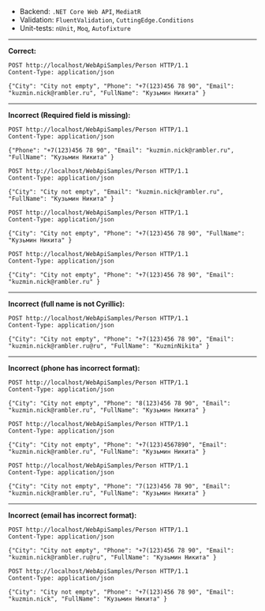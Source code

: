 - Backend: `.NET Core Web API`, `MediatR`
- Validation: `FluentValidation`, `CuttingEdge.Conditions`
- Unit-tests: `nUnit`, `Moq`, `Autofixture`
---------------------------------------------------
**Correct:**
```
POST http://localhost/WebApiSamples/Person HTTP/1.1
Content-Type: application/json

{"City": "City not empty", "Phone": "+7(123)456 78 90", "Email": "kuzmin.nick@rambler.ru", "FullName": "Кузьмин Никита" }
```
---------------------------------------------------
**Incorrect (Required field is missing):**
```
POST http://localhost/WebApiSamples/Person HTTP/1.1
Content-Type: application/json

{"Phone": "+7(123)456 78 90", "Email": "kuzmin.nick@rambler.ru", "FullName": "Кузьмин Никита" }
```

```
POST http://localhost/WebApiSamples/Person HTTP/1.1
Content-Type: application/json

{"City": "City not empty", "Email": "kuzmin.nick@rambler.ru", "FullName": "Кузьмин Никита" }
```

```
POST http://localhost/WebApiSamples/Person HTTP/1.1
Content-Type: application/json

{"City": "City not empty", "Phone": "+7(123)456 78 90", "FullName": "Кузьмин Никита" }
```

```
POST http://localhost/WebApiSamples/Person HTTP/1.1
Content-Type: application/json

{"City": "City not empty", "Phone": "+7(123)456 78 90", "Email": "kuzmin.nick@rambler.ru" }
```
---------------------------------------------------
**Incorrect (full name is not Cyrillic):**
```
POST http://localhost/WebApiSamples/Person HTTP/1.1
Content-Type: application/json

{"City": "City not empty", "Phone": "+7(123)456 78 90", "Email": "kuzmin.nick@rambler.ru@ru", "FullName": "KuzminNikita" }
```
---------------------------------------------------
**Incorrect (phone has incorrect format):**

```
POST http://localhost/WebApiSamples/Person HTTP/1.1
Content-Type: application/json

{"City": "City not empty", "Phone": "8(123)456 78 90", "Email": "kuzmin.nick@rambler.ru", "FullName": "Кузьмин Никита" }
```

```
POST http://localhost/WebApiSamples/Person HTTP/1.1
Content-Type: application/json

{"City": "City not empty", "Phone": "+7(123)4567890", "Email": "kuzmin.nick@rambler.ru", "FullName": "Кузьмин Никита" }
```

```
POST http://localhost/WebApiSamples/Person HTTP/1.1
Content-Type: application/json

{"City": "City not empty", "Phone": "7(123)456 78 90", "Email": "kuzmin.nick@rambler.ru", "FullName": "Кузьмин Никита" }
```
---------------------------------------------------
**Incorrect (email has incorrect format):**
```
POST http://localhost/WebApiSamples/Person HTTP/1.1
Content-Type: application/json

{"City": "City not empty", "Phone": "+7(123)456 78 90", "Email": "kuzmin.nick@rambler.ru@ru", "FullName": "Кузьмин Никита" }
```

```
POST http://localhost/WebApiSamples/Person HTTP/1.1
Content-Type: application/json

{"City": "City not empty", "Phone": "+7(123)456 78 90", "Email": "kuzmin.nick", "FullName": "Кузьмин Никита" }
```

